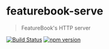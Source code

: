 # featurebook-serve

> FeatureBook's HTTP server

[![Build Status](https://travis-ci.org/SOFTWARE-CLINIC/featurebook-serve.svg?branch=master)](https://travis-ci.org/SOFTWARE-CLINIC/featurebook-serve)
[![npm version](https://badge.fury.io/js/featurebook-serve.svg)](https://badge.fury.io/js/featurebook-serve)
